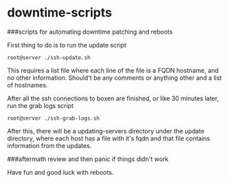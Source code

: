 downtime-scripts
================

###scripts for automating downtime patching and reboots

First thing to do is to run the update script

`root@server ./ssh-update.sh`

This requires a list file where each line of the file is a FQDN hostname, and no other information. Should't be any comments or anything other and a list of hostnames. 

After all the ssh connections to boxen are finished, or like 30 minutes later, run the grab logs script

`root@server ./ssh-grab-logs.sh`

After this, there will be a updating-servers directory under the update directory, where each host has a file with it's fqdn and that file contains information from the updates.

###aftermath
review and then panic if things didn't work

Have fun and good luck with reboots. 
